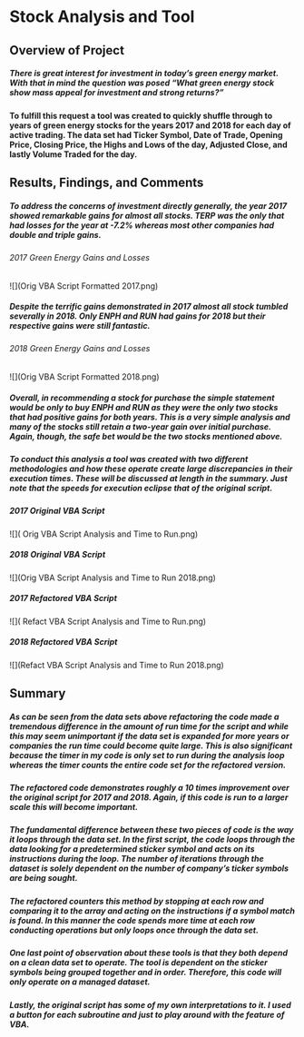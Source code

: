 # Stock Analysis and Tool
##  Overview of Project
##### There is great interest for investment in today’s green energy market.  With that in mind the question was posed “What green energy stock show mass appeal for investment and strong returns?”

#### To fulfill this request a tool was created to quickly shuffle through to years of green energy stocks for the years 2017 and 2018 for each day of active trading.  The data set had Ticker Symbol, Date of Trade, Opening Price, Closing Price, the Highs and Lows of the day, Adjusted Close, and lastly Volume Traded for the day.

## Results, Findings, and Comments
#####  To address the concerns of investment directly generally, the year 2017 showed remarkable gains for almost all stocks.  TERP was the only that had losses for the year at -7.2% whereas most other companies had double and triple gains.

###### 2017 Green Energy Gains and Losses
![](Orig VBA Script Formatted 2017.png)

#####  Despite the terrific gains demonstrated in 2017 almost all stock tumbled severally in 2018.  Only ENPH and RUN had gains for 2018 but their respective gains were still fantastic.

###### 2018 Green Energy Gains and Losses
![](Orig VBA Script Formatted 2018.png)

#####  Overall, in recommending a stock for purchase the simple statement would be only to buy ENPH and RUN as they were the only two stocks that had positive gains for both years.  This is a very simple analysis and many of the stocks still retain a two-year gain over initial purchase.  Again, though, the safe bet would be the two stocks mentioned above.

##### To conduct this analysis a tool was created with two different methodologies and how these operate create large discrepancies in their execution times.  These will be discussed at length in the summary.  Just note that the speeds for execution eclipse that of the original script.

##### 2017 Original VBA Script
![]( Orig VBA Script Analysis and Time to Run.png)
##### 2018 Original VBA Script
![](Orig VBA Script Analysis and Time to Run 2018.png)
##### 2017 Refactored VBA Script
![]( Refact VBA Script Analysis and Time to Run.png)
##### 2018 Refactored VBA Script
![](Refact VBA Script Analysis and Time to Run 2018.png)

## Summary
##### As can be seen from the data sets above refactoring the code made a tremendous difference in the amount of run time for the script and while this may seem unimportant if the data set is expanded for more years or companies the run time could become quite large.  This is also significant because the timer in my code is only set to run during the analysis loop whereas the timer counts the entire code set for the refactored version.

##### The refactored code demonstrates roughly a 10 times improvement over the original script for 2017 and 2018.  Again, if this code is run to a larger scale this will become important.

#####  The fundamental difference between these two pieces of code is the way it loops through the data set.  In the first script, the code loops through the data looking for a predetermined sticker symbol  and acts on its instructions during the loop.  The number of iterations through the dataset is solely dependent on the number of company’s ticker symbols are being sought.

##### The refactored counters this method by stopping at each row and comparing it to the array and acting on the instructions if a symbol match is found.  In this manner the code spends more time at each row conducting operations but only loops once through the data set.

##### One last point of observation about these tools is that they both depend on a clean data set to operate.  The tool is dependent on the sticker symbols being grouped together and in order.   Therefore, this code will only operate on a managed dataset. 

##### Lastly, the original script has some of my own interpretations to it.  I used a button for each subroutine and just to play around with the feature of VBA.
